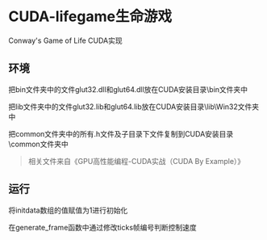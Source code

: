 # CUDA-lifegame生命游戏
Conway's Game of Life CUDA实现
## 环境
把bin文件夹中的文件glut32.dll和glut64.dll放在CUDA安装目录\bin文件夹中

把lib文件夹中的文件glut32.lib和glut64.lib放在CUDA安装目录\lib\Win32文件夹中

把common文件夹中的所有.h文件及子目录下文件复制到CUDA安装目录\common文件夹中

> 相关文件来自《GPU高性能编程-CUDA实战（CUDA By Example）》

## 运行
将initdata数组的值赋值为1进行初始化

在generate_frame函数中通过修改ticks帧编号判断控制速度

